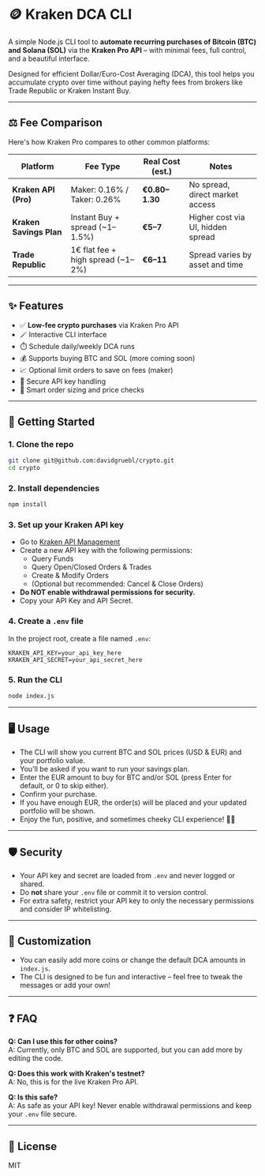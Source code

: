 # 🪙 Kraken DCA CLI

A simple Node.js CLI tool to **automate recurring purchases of Bitcoin (BTC) and Solana (SOL)** via the **Kraken Pro API** – with minimal fees, full control, and a beautiful interface.

Designed for efficient Dollar/Euro-Cost Averaging (DCA), this tool helps you accumulate crypto over time without paying hefty fees from brokers like Trade Republic or Kraken Instant Buy.

---

## ⚖️ Fee Comparison

Here's how Kraken Pro compares to other common platforms:

| Platform                | Fee Type                          | Real Cost (est.) | Notes                             |
| ----------------------- | --------------------------------- | ---------------- | --------------------------------- |
| **Kraken API (Pro)**    | Maker: 0.16% / Taker: 0.26%       | **€0.80–1.30**   | No spread, direct market access   |
| **Kraken Savings Plan** | Instant Buy + spread (~1–1.5%)    | **€5–7**         | Higher cost via UI, hidden spread |
| **Trade Republic**      | 1€ flat fee + high spread (~1–2%) | **€6–11**        | Spread varies by asset and time   |

---

## ✨ Features

- ✅ **Low-fee crypto purchases** via Kraken Pro API
- 🪄 Interactive CLI interface
- ⏱️ Schedule daily/weekly DCA runs
- 💰 Supports buying BTC and SOL (more coming soon)
- 📈 Optional limit orders to save on fees (maker)
- 🔐 Secure API key handling
- 🧠 Smart order sizing and price checks

---

## 🚀 Getting Started

### 1. Clone the repo

```bash
git clone git@github.com:davidgruebl/crypto.git
cd crypto
```

### 2. Install dependencies

```bash
npm install
```

### 3. Set up your Kraken API key

- Go to [Kraken API Management](https://www.kraken.com/u/security/api)
- Create a new API key with the following permissions:
  - Query Funds
  - Query Open/Closed Orders & Trades
  - Create & Modify Orders
  - (Optional but recommended: Cancel & Close Orders)
- **Do NOT enable withdrawal permissions for security.**
- Copy your API Key and API Secret.

### 4. Create a `.env` file

In the project root, create a file named `.env`:

```
KRAKEN_API_KEY=your_api_key_here
KRAKEN_API_SECRET=your_api_secret_here
```

### 5. Run the CLI

```bash
node index.js
```

---

## 🖥️ Usage

- The CLI will show you current BTC and SOL prices (USD & EUR) and your portfolio value.
- You'll be asked if you want to run your savings plan.
- Enter the EUR amount to buy for BTC and/or SOL (press Enter for default, or 0 to skip either).
- Confirm your purchase.
- If you have enough EUR, the order(s) will be placed and your updated portfolio will be shown.
- Enjoy the fun, positive, and sometimes cheeky CLI experience! 🚀🌝

---

## 🛡️ Security

- Your API key and secret are loaded from `.env` and never logged or shared.
- Do **not** share your `.env` file or commit it to version control.
- For extra safety, restrict your API key to only the necessary permissions and consider IP whitelisting.

---

## 📝 Customization

- You can easily add more coins or change the default DCA amounts in `index.js`.
- The CLI is designed to be fun and interactive – feel free to tweak the messages or add your own!

---

## ❓ FAQ

**Q: Can I use this for other coins?**  
A: Currently, only BTC and SOL are supported, but you can add more by editing the code.

**Q: Does this work with Kraken's testnet?**  
A: No, this is for the live Kraken Pro API.

**Q: Is this safe?**  
A: As safe as your API key! Never enable withdrawal permissions and keep your `.env` file secure.

---

## 📄 License

MIT
